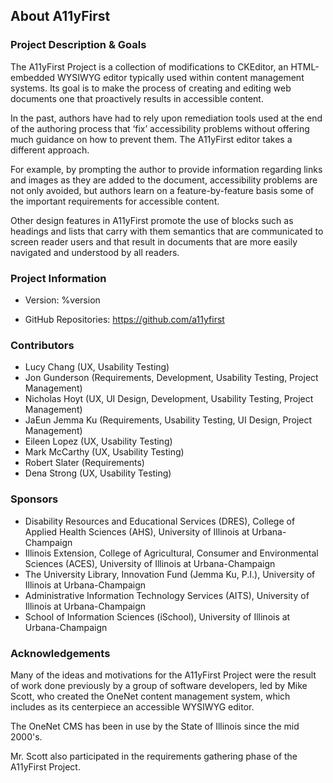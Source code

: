 ## About A11yFirst

### Project Description & Goals

The A11yFirst Project is a collection of modifications to CKEditor, an
HTML-embedded WYSIWYG editor typically used within content management
systems. Its goal is to make the process of creating and editing web documents
one that proactively results in accessible content.

In the past, authors have had to rely upon remediation tools used at the end
of the authoring process that ‘fix’ accessibility problems without offering
much guidance on how to prevent them. The A11yFirst editor takes a different
approach.

For example, by prompting the author to provide information regarding links
and images as they are added to the document, accessibility problems are not
only avoided, but authors learn on a feature-by-feature basis some of the
important requirements for accessible content.

Other design features in A11yFirst promote the use of blocks such as headings
and lists that carry with them semantics that are communicated to screen
reader users and that result in documents that are more easily navigated and
understood by all readers.

### Project Information

* Version: %version

* GitHub Repositories: <a href="https://github.com/a11yfirst" target="_resource">https://github.com/a11yfirst</a>

### Contributors

* Lucy Chang     (UX, Usability Testing)
* Jon Gunderson  (Requirements, Development, Usability Testing, Project Management)
* Nicholas Hoyt  (UX, UI Design, Development, Usability Testing, Project Management)
* JaEun Jemma Ku (Requirements, Usability Testing, UI Design, Project Management)
* Eileen Lopez   (UX, Usability Testing)
* Mark McCarthy  (UX, Usability Testing)
* Robert Slater  (Requirements)
* Dena Strong    (UX, Usability Testing)

### Sponsors

* Disability Resources and Educational Services (DRES), College of Applied
  Health Sciences (AHS), University of Illinois at Urbana-Champaign
* Illinois Extension, College of Agricultural, Consumer and Environmental
  Sciences (ACES), University of Illinois at Urbana-Champaign
* The University Library, Innovation Fund (Jemma Ku, P.I.), University of
  Illinois at Urbana-Champaign
* Administrative Information Technology Services (AITS), University of
  Illinois at Urbana-Champaign
* School of Information Sciences (iSchool), University of Illinois at
  Urbana-Champaign

### Acknowledgements

Many of the ideas and motivations for the A11yFirst Project were the result of
work done previously by a group of software developers, led by Mike Scott, who
created the OneNet content management system, which includes as its centerpiece
an accessible WYSIWYG editor.

The OneNet CMS has been in use by the State of Illinois since the mid 2000's.

Mr. Scott also participated in the requirements gathering phase of the
A11yFirst Project.
